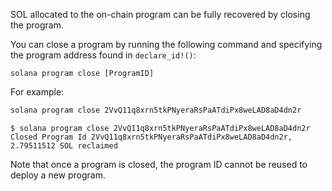 SOL allocated to the on-chain program can be fully recovered by closing the program.


You can close a program by running the following command and specifying the program address found in `declare_id!()`:

```
solana program close [ProgramID]
```

For example:

```bash
solana program close 2VvQ11q8xrn5tkPNyeraRsPaATdiPx8weLAD8aD4dn2r
```

```
$ solana program close 2VvQ11q8xrn5tkPNyeraRsPaATdiPx8weLAD8aD4dn2r
Closed Program Id 2VvQ11q8xrn5tkPNyeraRsPaATdiPx8weLAD8aD4dn2r, 2.79511512 SOL reclaimed
```

Note that once a program is closed, the program ID cannot be reused to deploy a new program.